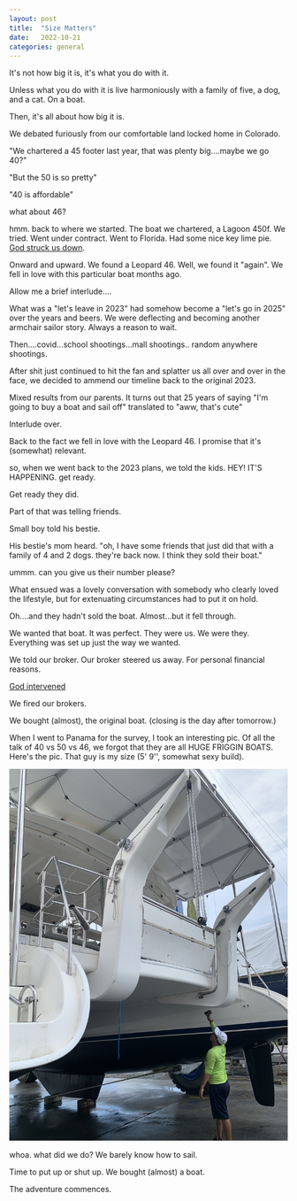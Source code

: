 ```yaml
---
layout: post
title:  "Size Matters"
date:   2022-10-21
categories: general
---
```


It's not how big it is, it's what you do with it.  

Unless what you do with it is live harmoniously with a family of five, a dog, and a cat.  On a boat.

Then, it's all about how big it is.

We debated furiously from our comfortable land locked home in Colorado.  

"We chartered a 45 footer last year, that was plenty big....maybe we go 40?"

"But the 50 is so pretty"

"40 is affordable"

what about 46?

hmm.  back to where we started.  The boat we chartered, a Lagoon 450f.  We tried.  Went under contract.  Went to Florida.  Had some nice key lime pie.  <a href="https://twigafloat.com/general/2022/09/27/the-hand-of-god.html">God struck us down</a>.

Onward and upward.  We found a Leopard 46.  Well, we found it "again".  We fell in love with this particular boat months ago. 

Allow me a brief interlude....

What was a "let's leave in 2023" had somehow become a "let's go in 2025" over the years and beers.  We were deflecting and becoming another armchair sailor story.  Always a reason to wait.

Then....covid...school shootings...mall shootings.. random anywhere shootings.

After shit just continued to hit the fan and splatter us all over and over in the face, we decided to ammend our timeline back to the original 2023.

Mixed results from our parents.  It turns out that 25 years of saying "I'm going to buy a boat and sail off" translated to "aww, that's cute"

Interlude over.  

Back to the fact we fell in love with the Leopard 46.  I promise that it's (somewhat) relevant.

so, when we went back to the 2023 plans, we told the kids.  HEY!  IT'S HAPPENING.  get ready.

Get ready they did.  

Part of that was telling friends.

Small boy told his bestie.

His bestie's mom heard.  "oh, I have some friends that just did that with a family of 4 and 2 dogs.  they're back now.  I think they sold their boat."

ummm.  can you give us their number please?

What ensued was a lovely conversation with somebody who clearly loved the lifestyle, but for extenuating circumstances had to put it on hold.

Oh....and they hadn't sold the boat.  Almost...but it fell through.

We wanted that boat.  It was perfect.  They were us.  We were they.  Everything was set up just the way we wanted.

We told our broker.  Our broker steered us away.  For personal financial reasons.

<a href="https://twigafloat.com/general/2022/09/27/the-hand-of-god.html">God intervened</a>

We fired our brokers.

We bought (almost), the original boat.  (closing is the day after tomorrow.)

When I went to Panama for the survey, I took an interesting pic.  Of all the talk of 40 vs 50 vs 46, we forgot that they are all HUGE FRIGGIN BOATS.  Here's the pic.  That guy is my size (5' 9'', somewhat sexy build).

<img src="/assets/img/boat/size.jpg">

whoa.  what did we do?  We barely know how to sail.

Time to put up or shut up.  We bought (almost) a boat.  

The adventure commences.



